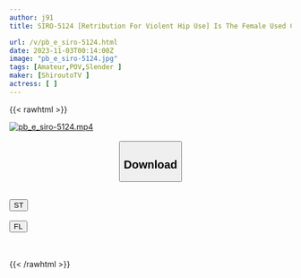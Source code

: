 ```yaml
---
author: j91
title: SIRO-5124 [Retribution For Violent Hip Use] Is The Female Used Car Salesperson Who Came Today Used To Driving Not Only Cars But Also Men? In The Cowgirl Position, She Does Not Move From The Violent Piston And Returns It With Violent Hip Movements…! [First Shoot] AV Application Online → AV Experience Shooting 2059

url: /v/pb_e_siro-5124.html
date: 2023-11-03T00:14:00Z
image: "pb_e_siro-5124.jpg"
tags: [Amateur,POV,Slender ]
maker: [ShiroutoTV ]
actress: [ ]
---
```



{{< rawhtml >}}

<div class="video" data-videoid="k9zMj1y8egtO1oo">
    <a href="javascript:;">
        <img src="https://my.j91.asia/v/pb_e_siro-5124.jpg" width="WIDTH" height="HEIGHT" alt="pb_e_siro-5124.mp4" loading="lazy">
    </a>
</div>

<script type="text/javascript" src="https://j91.asia/asset/on-demand-st.js"></script>

<br>
  <link rel="stylesheet" href="https://j91.asia/asset/bs5.css">
  
  <center>
  <button class="btn btn-primary" type="button" data-bs-toggle="collapse" data-bs-target=".multi-collapse" aria-expanded="false" aria-controls="multiCollapseExample1 multiCollapseExample2"><h2>Download</h2></button></center>
</p>
<div class="row">
  <div class="col">
    <div class="collapse multi-collapse" id="multiCollapseExample1">
      <div class="card card-body">
	      	      <br>
<div class="buttons">  
<a href="https://streamtape.to/v/k9zMj1y8egtO1oo" target="_blank"><button class="btn-hover color-3"><i class="fa fa-download"></i> ST</button></a></div>
    </div>
  </div>
</div>
  <div class="col">
    <div class="collapse multi-collapse" id="multiCollapseExample2">
      <div class="card card-body">
	      <br>
<div class="buttons">
    <a href="https://filelions.online/f/ppx32wui9ypx" target="_blank"><button class="btn-hover color-9"><i class="fa fa-download"></i> FL</button></a></div>
<br><br>
      </div>
    </div>
  </div>
</div>

{{< /rawhtml >}}
